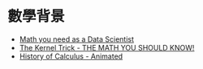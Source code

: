 # 數學背景

* [Math you need as a Data Scientist](https://www.youtube.com/watch?v=Q51FH0-cIZw)
* [The Kernel Trick - THE MATH YOU SHOULD KNOW!](https://www.youtube.com/watch?v=wBVSbVktLIY)
* [History of Calculus - Animated](https://www.youtube.com/watch?v=IMj5dgGWxSM)
